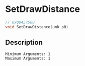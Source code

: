 # SetDrawDistance
```c
// 0x00457560
void SetDrawDistance(unk p0)
```
## Description
```
Minimum Arguments: 1
Maximum Arguments: 1
```
